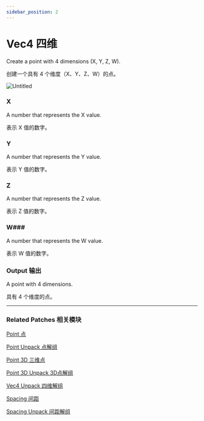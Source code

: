 ```yaml
---
sidebar_position: 2
---
```


# Vec4 四维

Create a point with 4 dimensions (X, Y, Z, W).

创建一个具有 4 个维度（X、Y、Z、W）的点。

![Untitled](https://s3.us-west-2.amazonaws.com/secure.notion-static.com/eeae993b-cbd3-4fc7-9f5a-1944f05b5779/Untitled.png?X-Amz-Algorithm=AWS4-HMAC-SHA256&X-Amz-Content-Sha256=UNSIGNED-PAYLOAD&X-Amz-Credential=AKIAT73L2G45EIPT3X45%2F20220602%2Fus-west-2%2Fs3%2Faws4_request&X-Amz-Date=20220602T182542Z&X-Amz-Expires=86400&X-Amz-Signature=ff1b4f2aa2ea5d66471850376b4ec0e10678509a37afb1a35cfc45b910468704&X-Amz-SignedHeaders=host&response-content-disposition=filename%20%3D%22Untitled.png%22&x-id=GetObject)

### X

A number that represents the X value.

表示 X 值的数字。

### Y

A number that represents the Y value.

表示 Y 值的数字。

### Z

A number that represents the Z value.

表示 Z 值的数字。

### W### 

A number that represents the W value.

表示 W 值的数字。

### Output 输出

A point with 4 dimensions.

具有 4 个维度的点。

------

### Related Patches 相关模块

[Point 点](./Point.md)

[Point Unpack 点解组](./Point%20Unpack.md)

[Point 3D 三维点](./Point%203D.md)

[Point 3D Unpack 3D点解组](./Point%203D%20Unpack.md)

[Vec4 Unpack 四维解组](./Vec4%20Unpack.md)

[Spacing 间距](./Spacing.md)

[Spacing Unpack 间距解组](./Spacing%20Unpack.md)
